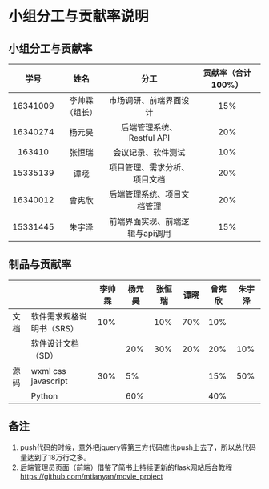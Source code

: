 # 小组分工与贡献率说明

## 小组分工与贡献率

|   学号   |      姓名      |             分工             | 贡献率（合计100%） |
| :------: | :------------: | :--------------------------: | :----------------: |
| 16341009 |  李帅霖（组长） |    市场调研、前端界面设计        |        15%            |
| 16340274 |     杨元昊     | 后端管理系统、Restful API |              20%      |
| 163410   |     张恒瑞     |     会议记录、软件测试         |           10%         |
| 15335139 |      谭晓      | 项目管理、需求分析、项目文档     |          20%          |
| 16340012 |     曾宪欣     | 后端管理系统、项目文档管理 |                 20%   |
| 15331445 |     朱宇泽     | 前端界面实现、前端逻辑与api调用     |           15%         |

## 制品与贡献率

|   |      |   李帅霖   |     杨元昊 |  张恒瑞    |   谭晓   |   曾宪欣   |   朱宇泽   |
| ------------------------------------------------------------ | ---- | ---- | ---- | ---- | ---- | ---- | ---- |
| 文档  |   软件需求规格说明书（SRS）   |    10%  |      |     10% |   70%   |    10%  |      |
|   |    软件设计文档（SD）  |      |   20%   |    30%  |  20%    |  20%    |    10%  |
| 源码    |   wxml css javascript   |    30%  |   5%   |      |      |    15%  |  50%    |
|   |   Python    |      |   60%   |      |      |     40% |      |

## 备注
1. push代码的时候，意外把jquery等第三方代码库也push上去了，所以总代码量达到了18万行之多。
2. 后端管理员页面（前端）借鉴了简书上持续更新的flask网站后台教程 https://github.com/mtianyan/movie_project




